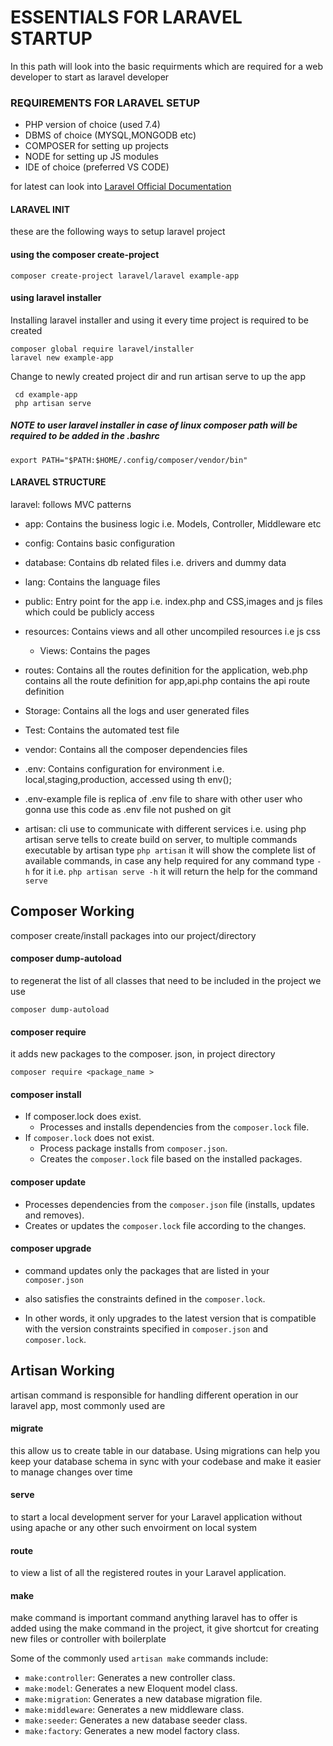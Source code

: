 # ESSENTIALS FOR LARAVEL STARTUP

In this path will look into the basic requirments which are required for a web developer to start as laravel developer

### REQUIREMENTS FOR LARAVEL SETUP

- PHP version of choice (used 7.4)
- DBMS of choice (MYSQL,MONGODB etc)
- COMPOSER for setting up projects
- NODE for setting up JS modules
- IDE of choice (preferred VS CODE)

for latest can look into [Laravel Official Documentation](https://laravel.com/docs/10.x)

#### LARAVEL INIT

these are the following ways to setup laravel project

#### using the composer create-project

    composer create-project laravel/laravel example-app

#### using laravel installer

Installing laravel installer and using it every time project is required to be created

    composer global require laravel/installer
    laravel new example-app

Change to newly created project dir and run artisan serve to up the app

     cd example-app
     php artisan serve

##### NOTE to user laravel installer in case of linux composer path will be required to be added in the .bashrc

    export PATH="$PATH:$HOME/.config/composer/vendor/bin"

#### LARAVEL STRUCTURE

laravel: follows MVC patterns

- app: Contains the business logic i.e. Models, Controller, Middleware etc
- config: Contains basic configuration
- database: Contains db related files i.e. drivers and dummy data
- lang: Contains the language files

- public: Entry point for the app i.e. index.php and CSS,images and js files which could be publicly access

- resources: Contains views and all other uncompiled resources i.e js css
  - Views: Contains the pages
- routes: Contains all the routes definition for the application, web.php contains all the route definition for app,api.php contains the api route definition
- Storage: Contains all the logs and user generated files

- Test: Contains the automated test file

- vendor: Contains all the composer dependencies files

- .env: Contains configuration for environment i.e. local,staging,production, accessed using th env();

- .env-example file is replica of .env file to share with other user who gonna use this code as .env file not pushed on git

- artisan: cli use to communicate with different services i.e. using php artisan serve tells to create build on server, to multiple commands executable by artisan type `php artisan` it will show the complete list of available commands, in case any help required for any command
  type `-h` for it i.e. `php artisan serve -h` it will return the help for the command `serve`

## Composer Working

composer create/install packages into our project/directory

#### composer dump-autoload

to regenerat the list of all classes that need to be included in the project we use

    composer dump-autoload

#### composer require

it adds new packages to the composer. json, in project directory

    composer require <package_name >

#### composer install

- If composer.lock does exist.
  - Processes and installs dependencies from the `composer.lock` file.
- If `composer.lock` does not exist.
  - Process package installs from `composer.json`.
  - Creates the `composer.lock` file based on the installed packages.

#### composer update

- Processes dependencies from the `composer.json` file (installs, updates and removes).
- Creates or updates the `composer.lock` file according to the changes.

#### composer upgrade

- command updates only the packages that are listed in your `composer.json`
- also satisfies the constraints defined in the `composer.lock`.

- In other words, it only upgrades to the latest version that is compatible with the version constraints specified in `composer.json` and `composer.lock`.

## Artisan Working

artisan command is responsible for handling different operation in our laravel app, most commonly used are

#### migrate

this allow us to create table in our database. Using migrations can help you keep your database schema in sync with your codebase and make it easier to manage changes over time

#### serve

to start a local development server for your Laravel application without using apache or any other such envoirment on local system

#### route

to view a list of all the registered routes in your Laravel application.

#### make

make command is important command anything laravel has to offer is added using the make command in the project, it give shortcut for creating new files or controller with boilerplate

Some of the commonly used `artisan make` commands include:

- `make:controller`: Generates a new controller class.
- `make:model`: Generates a new Eloquent model class.
- `make:migration`: Generates a new database migration file.
- `make:middleware`: Generates a new middleware class.
- `make:seeder`: Generates a new database seeder class.
- `make:factory`: Generates a new model factory class.

